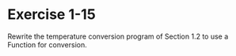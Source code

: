# Exercise 1-15 #

Rewrite the temperature conversion program of Section 1.2 to use a Function for conversion.
